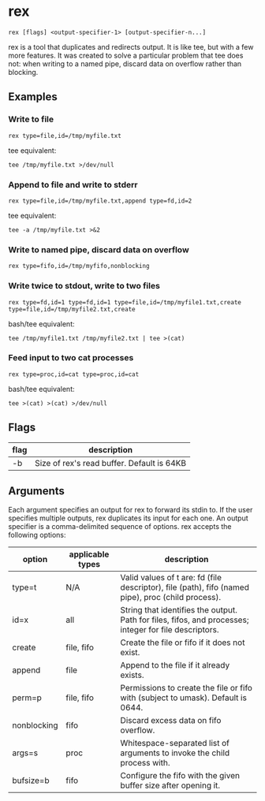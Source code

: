 # rex

```
rex [flags] <output-specifier-1> [output-specifier-n...]
```

rex is a tool that duplicates and redirects output. It is like tee, but with a few more features. It was created to solve a particular problem that tee does not: when writing to a named pipe, discard data on overflow rather than blocking.

## Examples

### Write to file

```
rex type=file,id=/tmp/myfile.txt
```

tee equivalent:

```
tee /tmp/myfile.txt >/dev/null
```

### Append to file and write to stderr

```
rex type=file,id=/tmp/myfile.txt,append type=fd,id=2
```

tee equivalent:

```
tee -a /tmp/myfile.txt >&2
```

### Write to named pipe, discard data on overflow

```
rex type=fifo,id=/tmp/myfifo,nonblocking
```

### Write twice to stdout, write to two files

```
rex type=fd,id=1 type=fd,id=1 type=file,id=/tmp/myfile1.txt,create type=file,id=/tmp/myfile2.txt,create
```

bash/tee equivalent:

```
tee /tmp/myfile1.txt /tmp/myfile2.txt | tee >(cat)
```

### Feed input to two cat processes

```
rex type=proc,id=cat type=proc,id=cat
```

bash/tee equivalent:

```
tee >(cat) >(cat) >/dev/null
```

## Flags

| flag | description |
|------|-------------|
| -b <bufsize> | Size of rex's read buffer. Default is 64KB |

## Arguments

Each argument specifies an output for rex to forward its stdin to. If the user specifies multiple outputs, rex duplicates its input for each one. An output specifier is a comma-delimited sequence of options. rex accepts the following options:

| option        | applicable types  | description |
|---------------|-------------------|-------------|
| type=t        | N/A               | Valid values of t are: fd (file descriptor), file (path), fifo (named pipe), proc (child process). |
| id=x          | all               | String that identifies the output. Path for files, fifos, and processes; integer for file descriptors. |
| create        | file, fifo        | Create the file or fifo if it does not exist. |
| append        | file              | Append to the file if it already exists. |
| perm=p        | file, fifo        | Permissions to create the file or fifo with (subject to umask). Default is 0644. |
| nonblocking   | fifo              | Discard excess data on fifo overflow. |
| args=s        | proc              | Whitespace-separated list of arguments to invoke the child process with. |
| bufsize=b     | fifo              | Configure the fifo with the given buffer size after opening it. |
